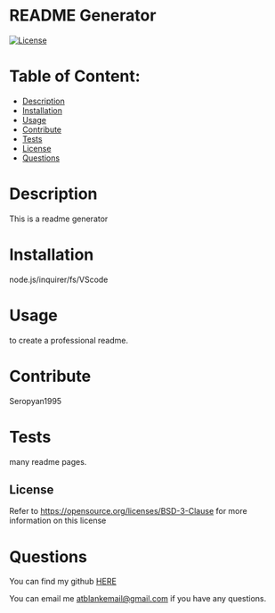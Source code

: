# README Generator 

[![License](https://img.shields.io/badge/License-BSD_3--Clause-blue.svg)](https://opensource.org/licenses/Apache-2.0)
# Table of Content: 

* [Description](#description)
 * [Installation](#installation) 
* [Usage](#usage)
 * [Contribute](#contribute) 
* [Tests](#tests) 
* [License](#license) 
* [Questions](#questions) 


# Description 
 This is a readme generator

# Installation 
 node.js/inquirer/fs/VScode

# Usage 
 to create a professional readme.

# Contribute 
 Seropyan1995

# Tests 
 many readme pages.

## License
 Refer to https://opensource.org/licenses/BSD-3-Clause for more information on this license

# Questions 

You can find my github [HERE](https://github.com/Seropyan1995)

You can email me atblankemail@gmail.com if you have any questions.